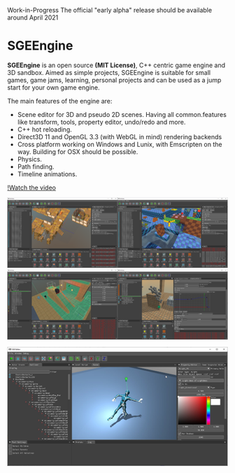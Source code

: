 

Work-in-Progress The official "early alpha" release should be available around April 2021

# SGEEngine

__SGEEngine__ is an open source __(MIT License)__, C++ centric game engine and 3D sandbox. Aimed as simple projects, SGEEngine is suitable for small games, game jams, learning, personal projects and can be used as a jump start for your own game engine.

The main features of the engine are:
 - Scene editor for 3D and pseudo 2D scenes. Having all common.features like transform, tools, property editor, undo/redo and more.
 - C++ hot reloading.
 - Direct3D 11 and OpenGL 3.3 (with WebGL in mind) rendering backends
 - Cross platform working on Windows and Lunix, with Emscripten on the way. Building for OSX should be possible.
 - Physics.
 - Path finding.
 - Timeline animations.

[!Watch the video](https://user-images.githubusercontent.com/6237727/114287179-95c8a700-9a6d-11eb-9fdd-54009834ef2f.mp4)


<img src="./docs/img/editor_ss0.png" alt="alt text" width="50%" height="50%"><img src="./docs/img/editor_ss1.png" alt="alt text" width="50%" height="50%">
<img src="./docs/img/editor_ss2.png" alt="alt text" width="50%" height="50%"><img src="./docs/img/editor_ss3.png" alt="alt text" width="50%" height="50%">

<img src="./docs/img/editor_ss4.jpg" alt="alt text" width="100%">

<source src="./docs/img/fruits.mp4" type="video/mp4">
